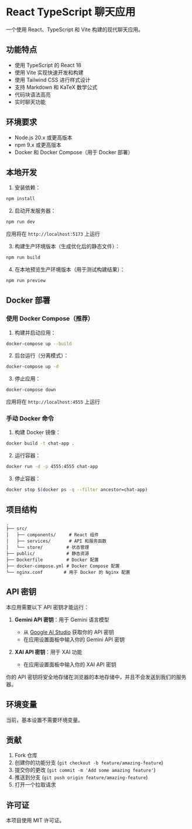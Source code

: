 # React TypeScript 聊天应用

一个使用 React、TypeScript 和 Vite 构建的现代聊天应用。

## 功能特点

- 使用 TypeScript 的 React 18
- 使用 Vite 实现快速开发和构建
- 使用 Tailwind CSS 进行样式设计
- 支持 Markdown 和 KaTeX 数学公式
- 代码块语法高亮
- 实时聊天功能

## 环境要求

- Node.js 20.x 或更高版本
- npm 9.x 或更高版本
- Docker 和 Docker Compose（用于 Docker 部署）

## 本地开发

1. 安装依赖：
```bash
npm install
```

2. 启动开发服务器：
```bash
npm run dev
```

应用将在 `http://localhost:5173` 上运行

3. 构建生产环境版本（生成优化后的静态文件）：
```bash
npm run build
```

4. 在本地预览生产环境版本（用于测试构建结果）：
```bash
npm run preview
```

## Docker 部署

### 使用 Docker Compose（推荐）

1. 构建并启动应用：
```bash
docker-compose up --build
```

2. 后台运行（分离模式）：
```bash
docker-compose up -d
```

3. 停止应用：
```bash
docker-compose down
```

应用将在 `http://localhost:4555` 上运行

### 手动 Docker 命令

1. 构建 Docker 镜像：
```bash
docker build -t chat-app .
```

2. 运行容器：
```bash
docker run -d -p 4555:4555 chat-app
```

3. 停止容器：
```bash
docker stop $(docker ps -q --filter ancestor=chat-app)
```

## 项目结构

```
.
├── src/
│   ├── components/     # React 组件
│   ├── services/       # API 和服务函数
│   └── store/         # 状态管理
├── public/            # 静态资源
├── Dockerfile         # Docker 配置
├── docker-compose.yml # Docker Compose 配置
└── nginx.conf        # 用于 Docker 的 Nginx 配置
```

## API 密钥

本应用需要以下 API 密钥才能运行：

1. **Gemini API 密钥**：用于 Gemini 语言模型
   - 从 [Google AI Studio](https://makersuite.google.com/app/apikey) 获取你的 API 密钥
   - 在应用设置面板中输入你的 Gemini API 密钥

2. **XAI API 密钥**：用于 XAI 功能
   - 在应用设置面板中输入你的 XAI API 密钥

你的 API 密钥将安全地存储在浏览器的本地存储中，并且不会发送到我们的服务器。

## 环境变量

当前，基本设置不需要环境变量。

## 贡献

1. Fork 仓库
2. 创建你的功能分支 (`git checkout -b feature/amazing-feature`)
3. 提交你的更改 (`git commit -m 'Add some amazing feature'`)
4. 推送到分支 (`git push origin feature/amazing-feature`)
5. 打开一个拉取请求

## 许可证

本项目使用 MIT 许可证。
